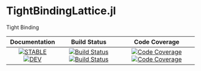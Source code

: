 # TightBindingLattice.jl

Tight Binding

| **Documentation** | **Build Status** | **Code Coverage** |
|:-----------------:|:----------------:|:-----------------:|
| [![**STABLE**][docs-stable-img]][docs-stable-url] [![**DEV**][docs-dev-img]][docs-dev-url] | [![Build Status][travis-img]][travis-url] [![Build Status][appveyor-img]][appveyor-url] | [![Code Coverage][codecov-img]][codecov-url] [![Code Coverage][coveralls-img]][coveralls-url] |


[docs-stable-img]: https://img.shields.io/badge/docs-stable-blue.svg
[docs-stable-url]: http://kyungminlee.org/TightBindingLattice.jl/stable
[docs-dev-img]: https://img.shields.io/badge/docs-dev-blue.svg
[docs-dev-url]: http://kyungminlee.org/TightBindingLattice.jl/dev

[travis-img]: https://travis-ci.org/kyungminlee/TightBindingLattice.jl.svg?branch=master
[travis-url]: https://travis-ci.org/kyungminlee/TightBindingLattice.jl

[appveyor-img]: https://ci.appveyor.com/api/projects/status/1yrosfyjvn4u61nw?svg=true
[appveyor-url]: https://ci.appveyor.com/project/kyungminlee/tightbindinglattice-jl

[codecov-img]: https://codecov.io/gh/kyungminlee/TightBindingLattice.jl/branch/master/graph/badge.svg
[codecov-url]: https://codecov.io/gh/kyungminlee/TightBindingLattice.jl

[coveralls-img]: https://coveralls.io/repos/github/kyungminlee/TightBindingLattice.jl/badge.svg?branch=master
[coveralls-url]: https://coveralls.io/github/kyungminlee/TightBindingLattice.jl?branch=master
